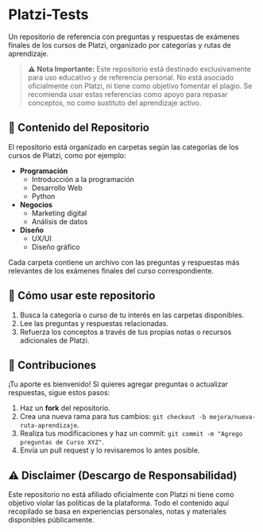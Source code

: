 # Platzi-Tests
Un repositorio de referencia con preguntas y respuestas de exámenes finales de los cursos de Platzi, organizado por categorías y rutas de aprendizaje.

> **⚠️ Nota Importante:** Este repositorio está destinado exclusivamente para uso educativo y de referencia personal. No está asociado oficialmente con Platzi, ni tiene como objetivo fomentar el plagio. Se recomienda usar estas referencias como apoyo para repasar conceptos, no como sustituto del aprendizaje activo.

## 📂 Contenido del Repositorio

El repositorio está organizado en carpetas según las categorías de los cursos de Platzi, como por ejemplo:

- **Programación**
  - Introducción a la programación
  - Desarrollo Web
  - Python
- **Negocios**
  - Marketing digital
  - Análisis de datos
- **Diseño**
  - UX/UI
  - Diseño gráfico

Cada carpeta contiene un archivo con las preguntas y respuestas más relevantes de los exámenes finales del curso correspondiente.

## 🚀 Cómo usar este repositorio

1. Busca la categoría o curso de tu interés en las carpetas disponibles.
2. Lee las preguntas y respuestas relacionadas.
3. Refuerza los conceptos a través de tus propias notas o recursos adicionales de Platzi.

## 🤝 Contribuciones

¡Tu aporte es bienvenido! Si quieres agregar preguntas o actualizar respuestas, sigue estos pasos:

1. Haz un **fork** del repositorio.
2. Crea una nueva rama para tus cambios: `git checkout -b mejora/nueva-ruta-aprendizaje`.
3. Realiza tus modificaciones y haz un commit: `git commit -m "Agrego preguntas de Curso XYZ"`.
4. Envía un pull request y lo revisaremos lo antes posible.

## ⚠️ Disclaimer (Descargo de Responsabilidad)

Este repositorio no está afiliado oficialmente con Platzi ni tiene como objetivo violar las políticas de la plataforma. Todo el contenido aquí recopilado se basa en experiencias personales, notas y materiales disponibles públicamente.
